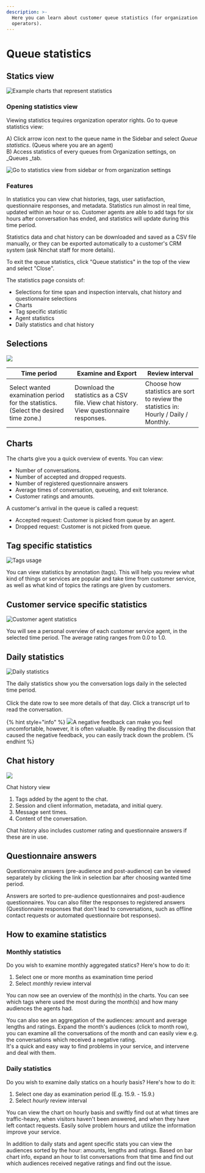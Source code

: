 ```yaml
---
description: >-
  Here you can learn about customer queue statistics (for organization
  operators).
---
```


# Queue statistics

## Statics view

![Example charts that represent statistics](<../.gitbook/assets/stats3 (3).png>)

### Opening statistics view

Viewing statistics tequires organization operator rights. Go to queue statistics view:

A) Click arrow icon next to the queue name in the Sidebar and select _Queue statistics_. (Queus where you are an agent)\
B) Access statistics of every queues from Organization settings, on _Queues _tab.

![Go to statistics view from sidebar or from organization settings](../.gitbook/assets/statistics-open-en.png)

### Features

In statistics you can view chat histories, tags, user satisfaction, questionnaire responses, and metadata. Statistics run almost in real time, updated within an hour or so. Customer agents are able to add tags for six hours after conversation has ended, and statistics will update during this time period.

Statistics data and chat history can be downloaded and saved as a CSV file manually, or they can be exported automatically to a customer's CRM system (ask Ninchat staff for more details).

To exit the queue statistics, click "Queue statistics" in the top of the view and select "Close".

The statistics page consists of:

* Selections for time span and inspection intervals, chat history and questionnaire selections
* Charts
* Tag specific statistic
* Agent statistics
* Daily statistics and chat history

## Selections

![](../.gitbook/assets/stats-bar.png)

| **Time period**                                                                      | **Examine and Export**                                                                  | **Review interval**                                                                   |
| ------------------------------------------------------------------------------------ | --------------------------------------------------------------------------------------- | ------------------------------------------------------------------------------------- |
| Select wanted examination period for the statistics. (Select the desired time zone.) | Download the statistics as a CSV file. View chat history. View questionnaire responses. | Choose how statistics are sort to review the statistics in: Hourly / Daily / Monthly. |

## Charts

The charts give you a quick overview of events. You can view:

* Number of conversations.
* Number of accepted and dropped requests.
* Number of registered questionnaire answers
* Average times of conversation, queueing, and exit tolerance.
* Customer ratings and amounts.

A customer's arrival in the queue is called a request:

* Accepted request: Customer is picked from queue by an agent.
* Dropped request: Customer is not picked from queue.

## Tag specific statistics <a href="merkintakohtaiset-tilastot" id="merkintakohtaiset-tilastot"></a>

![Tags usage](<../.gitbook/assets/stats-tags (1).png>)

You can view statistics by annotation (tags). This will help you review what kind of things or services are popular and take time from customer service, as well as what kind of topics the ratings are given by customers.

## Customer service specific statistics

![Customer agent statistics](../.gitbook/assets/stats4.png)

You will see a personal overview of each customer service agent, in the selected time period. The average rating ranges from 0.0 to 1.0.

## Daily statistics

![Daily statistics](<../.gitbook/assets/stats daily.png>)

The daily statistics show you the conversation logs daily in the selected time period.\
\
Click the date row to see more details of that day. Click a transcript url to read the conversation.

{% hint style="info" %}
![](../.gitbook/assets/rating--1.png)A negative feedback can make you feel uncomfortable, however, it is often valuable. By reading the discussion that caused the negative feedback, you can easily track down the problem.
{% endhint %}

## &#x20;Chat history

![](<../.gitbook/assets/queue stats 2 – 1 (1).png>)

Chat history view

1. Tags added by the agent to the chat.
2. Session and client information, metadata, and initial query.
3. Message sent times.
4. Content of the conversation.

Chat history also includes customer rating and questionnaire answers if these are in use.

## Questionnaire answers

Questionnaire answers (pre-audience and post-audience) can be viewed separately by clicking the link in selection bar after choosing wanted time period.

Answers are sorted to pre-audience questionnaires and post-audience questionnaires. You can also filter the responses to registered answers (Questionnaire responses that don't lead to conversations, such as offline contact requests or automated questionnaire bot responses).

## How to examine statistics

### Monthly statistics

Do you wish to examine monthly aggregated statics? Here's how to do it:

1. Select one or more months as examination time period
2. Select _monthly_ review interval&#x20;

You can now see an overview of the month(s) in the charts. You can see which tags where used the most during the month(s) and how many audiences the agents had.

You can also see an aggregation of the audiences: amount and average lengths and ratings. Expand the month's audiences (click to month row), you can examine all the conversations of the month and can easily view e.g. the conversations which received a negative rating. \
It's a quick and easy way to find problems in your service, and intervene and deal with them.

### Daily statistics

Do you wish to examine daily statics on a hourly basis? Here's how to do it:

1. Select one day as examination period (E.g. 15.9. - 15.9.)
2. Select _hourly_ review interval

You can view the chart on hourly basis and swiftly find out at what times are traffic-heavy, when visitors haven't been answered, and when they have left contact requests. Easily solve problem hours and utilize the information improve your service.

In addition to daily stats and agent specific stats you can view the audiences sorted by the hour: amounts, lengths and ratings. Based on bar chart info, expand an hour to list conversations from that time and find out which audiences received negative ratings and find out the issue.

